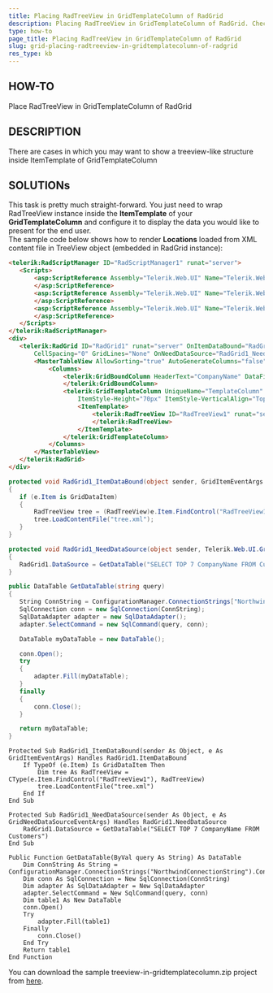 ```yaml
---
title: Placing RadTreeView in GridTemplateColumn of RadGrid
description: Placing RadTreeView in GridTemplateColumn of RadGrid. Check it now!
type: how-to
page_title: Placing RadTreeView in GridTemplateColumn of RadGrid
slug: grid-placing-radtreeview-in-gridtemplatecolumn-of-radgrid
res_type: kb
---
```




## HOW-TO  
Place RadTreeView in GridTemplateColumn of RadGrid  
   
 ## DESCRIPTION  
There are cases in which you may want to show a treeview-like structure inside ItemTemplate of GridTemplateColumn  
   
## SOLUTIONs  
 This task is pretty much straight-forward. You just need to wrap RadTreeView instance inside the **ItemTemplate** of your **GridTemplateColumn** and configure it to display the data you would like to present for the end user.   
 The sample code below shows how to render **Locations** loaded from XML content file in TreeView object (embedded in RadGrid instance):  
   
 ````aspx
<telerik:RadScriptManager ID="RadScriptManager1" runat="server">
    <Scripts>
        <asp:ScriptReference Assembly="Telerik.Web.UI" Name="Telerik.Web.UI.Common.Core.js">
        </asp:ScriptReference>
        <asp:ScriptReference Assembly="Telerik.Web.UI" Name="Telerik.Web.UI.Common.jQuery.js">
        </asp:ScriptReference>
        <asp:ScriptReference Assembly="Telerik.Web.UI" Name="Telerik.Web.UI.Common.jQueryInclude.js">
        </asp:ScriptReference>
    </Scripts>
</telerik:RadScriptManager>
<div>
    <telerik:RadGrid ID="RadGrid1" runat="server" OnItemDataBound="RadGrid1_ItemDataBound"
        CellSpacing="0" GridLines="None" OnNeedDataSource="RadGrid1_NeedDataSource">
        <MasterTableView AllowSorting="true" AutoGenerateColumns="false">
            <Columns>
                <telerik:GridBoundColumn HeaderText="CompanyName" DataField="CompanyName" UniqueName="CompanyName">
                </telerik:GridBoundColumn>
                <telerik:GridTemplateColumn UniqueName="TemplateColumn" HeaderText="Locations" ItemStyle-Width="350px"
                    ItemStyle-Height="70px" ItemStyle-VerticalAlign="Top">
                    <ItemTemplate>
                        <telerik:RadTreeView ID="RadTreeView1" runat="server">
                        </telerik:RadTreeView>
                    </ItemTemplate>
                </telerik:GridTemplateColumn>
            </Columns>
        </MasterTableView>
    </telerik:RadGrid>
</div>
 ````

 ````C#
 protected void RadGrid1_ItemDataBound(object sender, GridItemEventArgs e)
{
    if (e.Item is GridDataItem)
    {
        RadTreeView tree = (RadTreeView)e.Item.FindControl("RadTreeView1");
        tree.LoadContentFile("tree.xml");
    }
}

protected void RadGrid1_NeedDataSource(object sender, Telerik.Web.UI.GridNeedDataSourceEventArgs e)
{
    RadGrid1.DataSource = GetDataTable("SELECT TOP 7 CompanyName FROM Customers");
}
 
public DataTable GetDataTable(string query)
{
    String ConnString = ConfigurationManager.ConnectionStrings["NorthwindConnectionString"].ConnectionString;
    SqlConnection conn = new SqlConnection(ConnString);
    SqlDataAdapter adapter = new SqlDataAdapter();
    adapter.SelectCommand = new SqlCommand(query, conn);
 
    DataTable myDataTable = new DataTable();
 
    conn.Open();
    try
    {
        adapter.Fill(myDataTable);
    }
    finally
    {
        conn.Close();
    }
 
    return myDataTable;
}
````

````VB              
Protected Sub RadGrid1_ItemDataBound(sender As Object, e As GridItemEventArgs) Handles RadGrid1.ItemDataBound
    If TypeOf (e.Item) Is GridDataItem Then
        Dim tree As RadTreeView = CType(e.Item.FindControl("RadTreeView1"), RadTreeView)
        tree.LoadContentFile("tree.xml")
    End If
End Sub
 
Protected Sub RadGrid1_NeedDataSource(sender As Object, e As GridNeedDataSourceEventArgs) Handles RadGrid1.NeedDataSource
    RadGrid1.DataSource = GetDataTable("SELECT TOP 7 CompanyName FROM Customers")
End Sub
 
Public Function GetDataTable(ByVal query As String) As DataTable
    Dim ConnString As String = ConfigurationManager.ConnectionStrings("NorthwindConnectionString").ConnectionString
    Dim conn As SqlConnection = New SqlConnection(ConnString)
    Dim adapter As SqlDataAdapter = New SqlDataAdapter
    adapter.SelectCommand = New SqlCommand(query, conn)
    Dim table1 As New DataTable
    conn.Open()
    Try
        adapter.Fill(table1)
    Finally
        conn.Close()
    End Try
    Return table1
End Function
````

You can download the sample treeview-in-gridtemplatecolumn.zip project from [here](files/treeview-in-gridtemplatecolumn.zip).

    
